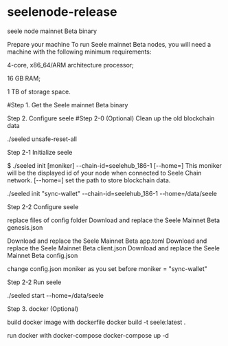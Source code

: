 # seelenode-release
seele node mainnet Beta binary


Prepare your machine
To run Seele mainnet Beta nodes, you will need a machine with the following minimum requirements:

4-core, x86_64/ARM architecture processor;

16 GB RAM;

1 TB of storage space.

#Step 1. Get the Seele mainnet Beta binary


Step 2. Configure seele
#Step 2-0 (Optional) Clean up the old blockchain data

./seeled unsafe-reset-all

Step 2-1 Initialize seele

 $ ./seeled init [moniker] --chain-id=seelehub_186-1 [--home=]
 This moniker will be the displayed id of your node when connected to Seele Chain network.
 [--home=] set the path to store blockchain data.
 
./seeled init "sync-wallet" --chain-id=seelehub_186-1 --home=/data/seele

Step 2-2 Configure seele

replace files of config folder 
Download and replace the Seele Mainnet Beta genesis.json

Download and replace the Seele Mainnet Beta app.toml
Download and replace the Seele Mainnet Beta client.json
Download and replace the Seele Mainnet Beta config.json

change config.json moniker as you set before
moniker = "sync-wallet"

Step 2-2 Run seele

./seeled start --home=/data/seele


Step 3. docker (Optional)

build docker image with dockerfile
docker build -t seele:latest .

run docker with docker-compose 
docker-compose up -d

